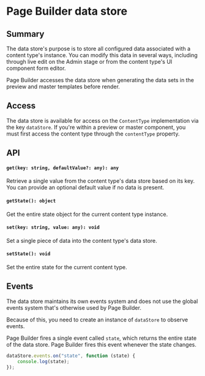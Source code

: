 # Page Builder data store

## Summary
The data store's purpose is to store all configured data associated with a content type's instance. You can modify this data in several ways, including through live edit on the Admin stage or from the content type's UI component form editor.

Page Builder accesses the data store when generating the data sets in the preview and master templates before render.

## Access

The data store is available for access on the `ContentType` implementation via the key `dataStore`. If you're within a preview or master component, you must first access the content type through the `contentType` property.

## API
#### `get(key: string, defaultValue?: any): any`
Retrieve a single value from the content type's data store based on its key. You can provide an optional default value if no data is present.

#### `getState(): object`
Get the entire state object for the current content type instance.

#### `set(key: string, value: any): void`
Set a single piece of data into the content type's data store.

#### `setState(): void`
Set the entire state for the current content type.

## Events
The data store maintains its own events system and does not use the global events system that's otherwise used by Page Builder.

Because of this, you need to create an instance of `dataStore` to observe events.

Page Builder fires a single event called `state`, which returns the entire state of the data store. Page Builder fires this event whenever the state changes.
```js
dataStore.events.on("state", function (state) {
    console.log(state);    
});
```